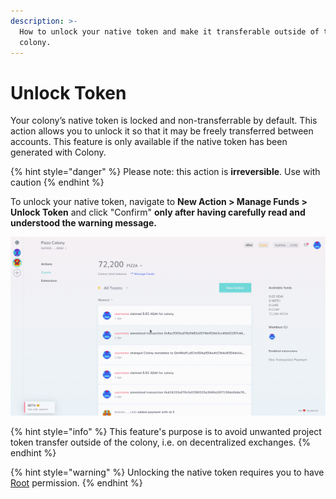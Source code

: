 ```yaml
---
description: >-
  How to unlock your native token and make it transferable outside of the
  colony.
---
```


# Unlock Token

Your colony’s native token is locked and non-transferrable by default. This action allows you to unlock it so that it may be freely transferred between accounts. This feature is only available if the native token has been generated with Colony.

{% hint style="danger" %}
Please note: this action is **irreversible**. Use with caution
{% endhint %}

To unlock your native token, navigate to **New Action > Manage Funds > Unlock Token** and click "Confirm" **only after having carefully read and understood the warning message.**

![](../.gitbook/assets/UnlockTokens.gif)

{% hint style="info" %}
This feature's purpose is to avoid unwanted project token transfer outside of the colony, i.e. on decentralized exchanges.&#x20;
{% endhint %}

{% hint style="warning" %}
Unlocking the native token requires you to have [Root](../advanced-features/permissions.md#root) permission.
{% endhint %}
